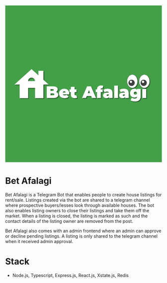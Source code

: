 <p align="center">
    <img alt="Bet Afalagi" src="https://github.com/mickykebe/bet-kiray/blob/master/betafalagi.png">
</p>

# Bet Afalagi

Bet Afalagi is a Telegram Bot that enables people to create house listings for rent/sale. Listings created via the bot are shared to a telegram channel where prospective buyers/lesses look through available houses. The bot also enables listing owners to close their listings and take them off the market. When a listing is closed, the listing is marked as such and the contact details of the listing owner are removed from the post.

Bet Afalagi also comes with an admin frontend where an admin can approve or decline pending listings. A listing is only shared to the telegram channel when it received admin approval.

# Stack

- Node.js, Typescript, Express.js, React.js, Xstate.js, Redis
